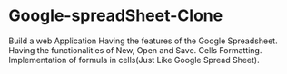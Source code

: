 # Google-spreadSheet-Clone
Build a web Application Having the features of the Google Spreadsheet. Having the functionalities of New, Open and Save. Cells Formatting. Implementation of formula in cells(Just Like Google Spread Sheet).
